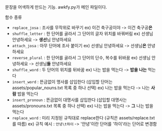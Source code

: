 문장을 어색하게 만드는 기능.
awkfy.py가 메인 파일이다.

함수 종류
- `replace_josa` : 조사를 무작위로 바꾸기
	ex) 이건 축구공이야 -> 이건 축구공**은**
- `shuffle_letter` : 한 단어를 골라서 그 단어의 글자 위치를 바꿔버림
	ex) 선생님 안녕하세요 -> **생선**님 안녕하세요
- `attach_josa` : 아무 단어에 조사 붙이기
	ex) 선생님 안녕하세요 -> 선생님**은** 안녕하세요
- `reverse_plural` : 한 단어를 골라서 그 단어의 단수, 복수를 뒤바꿈
	ex) 선생님 안녕하세요 -> 선생님**들** 안녕하세요
- `shuffle_word` : 두 단어의 위치를 뒤바꿈
	ex) 나는 밥을 먹는다 -> **밥을 나는** 먹는다
- `insert_word` : 뜬금없이 명사를 삽입한다 (삽입할 단어는 assets/popular_nouns.txt 목록 중 하나 선택)
	ex) 나는 밥을 먹는다 -> 나는 **사람** 밥을 먹는다
- `insert_pronoun` : 뜬금없이 대명사를 삽입한다 (삽입할 대명사는 assets/pronouns.txt 목록 중 하나 선택)
	ex) 나는 밥을 먹는다 -> **그** 나는 밥을 먹는다
- `replace_word` : 미리 지정된 규칙대로 replace한다 (규칙은 assets/replace.txt를 따름)
	ex) 규칙 예시 : `안녕\t하이` -> '안녕'이란 단어를 '하이'라는 단어로 변경함
